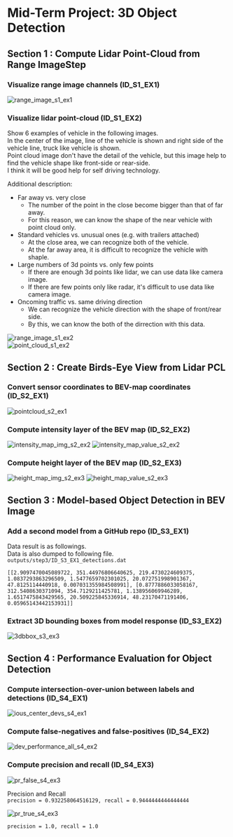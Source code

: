 # Mid-Term Project: 3D Object Detection

## Section 1 : Compute Lidar Point-Cloud from Range ImageStep

### Visualize range image channels (ID_S1_EX1)

![range_image_s1_ex1](/outputs/step1/ID_S1_EX1_range_image.png)  

### Visualize lidar point-cloud (ID_S1_EX2)

Show 6 examples of vehicle in the following images.  
In the center of the image, line of the vehicle is shown and right side of the vehicle line, truck like vehicle is shown.  
Point cloud image don't have the detail of the vehicle, but this image help to find the vehicle shape like front-side or rear-side.  
I think it will be good help for self driving technology.

Additional description:  
* Far away vs. very close
  * The number of the point in the close become bigger than that of far away.
  * For this reason, we can know the shape of the near vehicle with point cloud only.
* Standard vehicles vs. unusual ones (e.g. with trailers attached)
  * At the close area, we can recognize both of the vehicle.
  * At the far away area, it is difficult to recognize the vehicle with shaple.
* Large numbers of 3d points vs. only few points
  * If there are enough 3d points like lidar, we can use data like camera image.
  * If there are few points only like radar, it's difficult to use data like camera image.
* Oncoming traffic vs. same driving direction
  * We can recognize the vehicle direction with the shape of front/rear side.
  * By this, we can know the both of the dirrection with this data.

![range_image_s1_ex2](/outputs/step1/ID_S1_EX2_range_image.png)  
![point_cloud_s1_ex2](/outputs/step1/ID_S1_EX2_point_cloud.png) 
 
## Section 2 : Create Birds-Eye View from Lidar PCL

### Convert sensor coordinates to BEV-map coordinates (ID_S2_EX1)
![pointcloud_s2_ex1](/outputs/step2/ID_S2_EX1_pcl_rotate.png) 

### Compute intensity layer of the BEV map (ID_S2_EX2)  
![intensity_map_img_s2_ex2](/outputs/step2/ID_S2_EX2_intensity_map_img.png) 
![intensity_map_value_s2_ex2](/outputs/step2/ID_S2_EX2_intensity_map_value.png) 

### Compute height layer of the BEV map (ID_S2_EX3)
![height_map_img_s2_ex3](/outputs/step2/ID_S2_EX3_height_map_img.png) 
![height_map_value_s2_ex3](/outputs/step2/ID_S2_EX3_height_map_value.png) 

## Section 3 : Model-based Object Detection in BEV Image

### Add a second model from a GitHub repo (ID_S3_EX1)

Data result is as followings.  
Data is also dumped to following file.  
`outputs/step3/ID_S3_EX1_detections.dat`

```
[[2.9097470045089722, 351.44976806640625, 219.4730224609375, 1.0837293863296509, 1.5477659702301025, 20.072751998901367, 47.8125114440918, 0.007031355984508991], [0.8777886033058167, 312.5408630371094, 354.7129211425781, 1.138956069946289, 1.6517475843429565, 20.509225845336914, 48.23170471191406, 0.05965143442153931]]
```

### Extract 3D bounding boxes from model response (ID_S3_EX2)

![3dbbox_s3_ex3](/outputs/step3/ID_S3_EX2_labels_detected.png) 

## Section 4 : Performance Evaluation for Object Detection

### Compute intersection-over-union between labels and detections (ID_S4_EX1)

![ious_center_devs_s4_ex1](/outputs/step4/ID_S4_EX1_ious_center_devs.png) 

### Compute false-negatives and false-positives (ID_S4_EX2)

![dev_performance_all_s4_ex2](/outputs/step4/ID_S4_EX2_dev_performance_all.png) 

### Compute precision and recall (ID_S4_EX3)

![pr_false_s4_ex3](/outputs/step4/ID_S4_EX3_false.png) 

Precision and Recall  
`precision = 0.932258064516129, recall = 0.9444444444444444`

![pr_true_s4_ex3](/outputs/step4/ID_S4_EX3_true.png) 

`precision = 1.0, recall = 1.0`